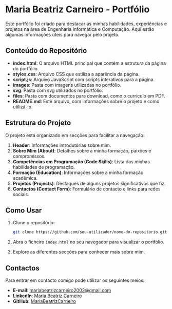 # Maria Beatriz Carneiro - Portfólio

Este portfólio foi criado para destacar as minhas habilidades, experiências e projetos na área de Engenharia Informática e Computação. Aqui estão algumas informações úteis para navegar pelo projeto.

## Conteúdo do Repositório

- **index.html**: O arquivo HTML principal que contém a estrutura da página do portfólio.
- **styles.css**: Arquivo CSS que estiliza a aparência da página.
- **script.js**: Arquivo JavaScript com scripts interativos para a página.
- **images**: Pasta com imagens utilizadas no portfólio.
- **svg**: Pasta com svg utilizados no portfólio.
- **files**: Pasta com documentos para download, como o currículo em PDF.
- **README.md**: Este arquivo, com informações sobre o projeto e como utilizá-lo.

## Estrutura do Projeto

O projeto está organizado em secções para facilitar a navegação:

1. **Header**: Informações introdutórias sobre mim.
2. **Sobre Mim (About)**: Detalhes sobre a minha formação, paixões e compromissos.
3. **Competências em Programação (Code Skills)**: Lista das minhas habilidades de programação.
4. **Formação (Education)**: Informações sobre a minha formação acadêmica.
5. **Projetos (Projects)**: Destaques de alguns projetos significativos que fiz.
6. **Contactos (Contact Form)**: Formulário de contacto e links para redes sociais.

## Como Usar

1. Clone o repositório:

   ```bash
   git clone https://github.com/seu-utilizador/nome-do-repositorio.git
2.  Abra o ficheiro `index.html` no seu navegador para visualizar o portfólio.    
3.  Explore as diferentes secções para conhecer mais sobre mim.
    

Contactos
--------

Para entrar em contacto comigo pode utilizar os seguintes meios:

*   **E-mail**: [mariabeatrizcarneiro2003@gmail.com](mailto:mariabeatrizcarneiro2003@gmail.com)
*   **LinkedIn**: [Maria Beatriz Carneiro](https://www.linkedin.com/in/maria-beatriz-carneiro-383106232/)
*   **GitHub**: [MariaBeatrizCarneiro](https://github.com/MariaBeatrizCarneiro)
